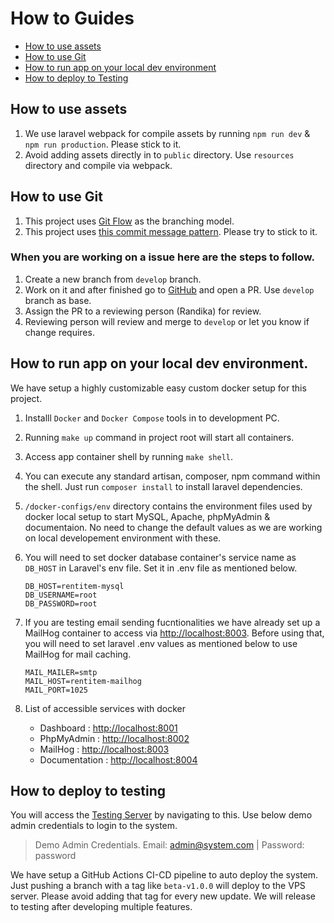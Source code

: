 # How to Guides

* [How to use assets](#how-to-use-assets)
* [How to use Git](#how-to-use-git)
* [How to run app on your local dev environment](#how-to-run-app-on-your-local-dev-environment)
* [How to deploy to Testing](#how-to-deploy-to-testing)

## How to use assets

1. We use laravel webpack for compile assets by running `npm run dev` & `npm run production`. Please stick to it.
2. Avoid adding assets directly in to `public` directory. Use `resources` directory and compile via webpack.

## How to use Git

1. This project uses [Git Flow](https://www.atlassian.com/git/tutorials/comparing-workflows/gitflow-workflow) as the branching model.
2. This project uses [this commit message pattern](git-commit-msg.md). Please try to stick to it.

### When you are working on a issue here are the steps to follow.

1. Create a new branch from `develop` branch.
2. Work on it and after finished go to [GitHub](https://github.com/randika-srimal/rentitem-admin-panel) and open a PR. Use `develop` branch as base.
3. Assign the PR to a reviewing person (Randika) for review.
4. Reviewing person will review and merge to `develop` or let you know if change requires.

## How to run app on your local dev environment.

We have setup a highly customizable easy custom docker setup for this project.

1. Installl `Docker` and `Docker Compose` tools in to development PC.
2. Running `make up` command in project root will start all containers.
3. Access app container shell by running `make shell`.
4. You can execute any standard artisan, composer, npm command within the shell. Just run `composer install` to install laravel dependencies.
5. `/docker-configs/env` directory contains the environment files used by docker local setup to start MySQL, Apache, phpMyAdmin & documentaion. No need to change the default values as we are working on local developement environment with these.
6. You will need to set docker database container's service name as `DB_HOST` in Laravel's env file. Set it in .env file as mentioned below.

    ```
    DB_HOST=rentitem-mysql
    DB_USERNAME=root
    DB_PASSWORD=root
    ```
7. If you are testing email sending fucntionalities we have already set up a MailHog container to access via [http://localhost:8003](http://localhost:8003). Before using that, you will need to set laravel .env values as mentioned below to use MailHog for mail caching.

    ```
    MAIL_MAILER=smtp
    MAIL_HOST=rentitem-mailhog
    MAIL_PORT=1025
    ```

8. List of accessible services with docker

    * Dashboard : [http://localhost:8001](http://localhost:8001)
    * PhpMyAdmin : [http://localhost:8002](http://localhost:8002)
    * MailHog : [http://localhost:8003](http://localhost:8003)
    * Documentation : [http://localhost:8004](http://localhost:8004)

## How to deploy to testing

You will access the [Testing Server](http://139.59.107.39/login) by navigating to this. Use below demo admin credentials to login to the system.

> Demo Admin Credentials. Email: admin@system.com | Password: password

We have setup a GitHub Actions CI-CD pipeline to auto deploy the system. Just pushing a branch with a tag like `beta-v1.0.0` will deploy to the VPS server. Please avoid adding that tag for every new update. We will release to testing after developing multiple features. 